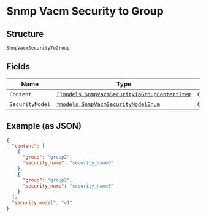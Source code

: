 
# Snmp Vacm Security to Group

## Structure

`SnmpVacmSecurityToGroup`

## Fields

| Name | Type | Tags | Description |
|  --- | --- | --- | --- |
| `Content` | [`[]models.SnmpVacmSecurityToGroupContentItem`](../../doc/models/snmp-vacm-security-to-group-content-item.md) | Optional | - |
| `SecurityModel` | [`*models.SnmpVacmSecurityModelEnum`](../../doc/models/snmp-vacm-security-model-enum.md) | Optional | - |

## Example (as JSON)

```json
{
  "content": [
    {
      "group": "group2",
      "security_name": "security_name6"
    },
    {
      "group": "group2",
      "security_name": "security_name6"
    }
  ],
  "security_model": "v1"
}
```

